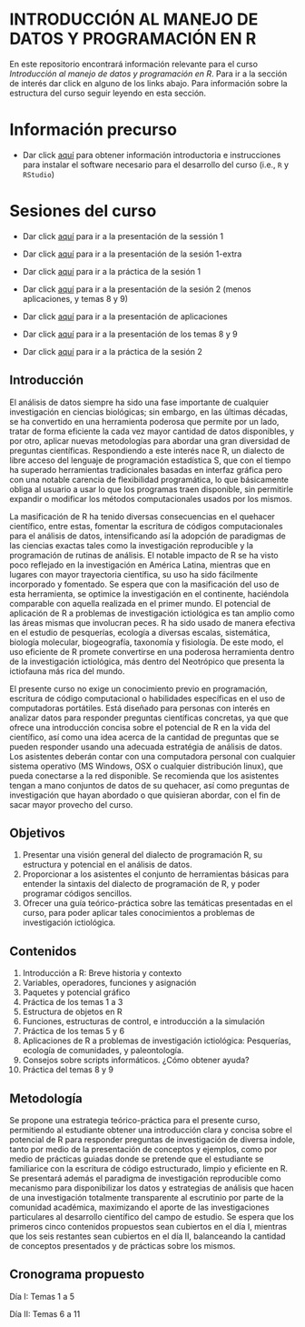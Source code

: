 # INTRODUCCIÓN AL MANEJO DE DATOS Y PROGRAMACIÓN EN R

En este repositorio encontrará información relevante para el curso *Introducción al manejo de datos y programación en R*. Para ir a la sección de interés dar click en alguno de los links abajo. Para información sobre la estructura del curso seguir leyendo en esta sección.

# Información precurso
* Dar click [aquí](https://github.com/gaballench/Intro2R/blob/master/Precurso.Rmd) para obtener información introductoria e instrucciones para instalar el software necesario para el desarrollo del curso (i.e., `R` y `RStudio`)

# Sesiones del curso

* Dar click [aquí](https://github.com/gaballench/Intro2R/blob/master/Session1.md) para ir a la presentación de la sessión 1

* Dar click [aquí](https://github.com/gaballench/Intro2R/blob/master/Session1Extra.md) para ir a la presentación de la sesión 1-extra

* Dar click [aquí](https://github.com/gaballench/Intro2R/blob/master/Session1Practice.md) para ir a la práctica de la sesión 1

* Dar click [aquí](https://github.com/gaballench/Intro2R/blob/master/Session2.md) para ir a la presentación de la sesión 2 (menos aplicaciones, y temas 8 y 9)

* Dar click [aquí](https://github.com/gaballench/Intro2R/blob/master/Applications.md) para ir a la presentación de aplicaciones

* Dar click [aquí](https://github.com/gaballench/Intro2R/blob/master/HelpAndScripts.md) para ir a la presentación de los temas 8 y 9

* Dar click [aquí](https://github.com/gaballench/Intro2R/blob/master/Session2Practice.md) para ir a la práctica de la sesión 2



## Introducción

El análisis de datos siempre ha sido una fase importante de cualquier investigación en ciencias biológicas; sin embargo, en las últimas décadas, se ha convertido en una herramienta poderosa que permite por un lado, tratar de forma eficiente la cada vez mayor cantidad de datos disponibles, y por otro, aplicar nuevas metodologías para abordar una gran diversidad de preguntas científicas. Respondiendo a este interés nace R, un dialecto de libre acceso del lenguaje de programación estadística S, que con el tiempo ha superado herramientas tradicionales basadas en interfaz gráfica pero con una notable carencia de flexibilidad programática, lo que básicamente obliga al usuario a usar lo que los programas traen disponible, sin permitirle expandir o modificar los métodos computacionales usados por los mismos.

La masificación de R ha tenido diversas consecuencias en el quehacer científico, entre estas, fomentar la escritura de códigos computacionales para el análisis de datos, intensificando así la adopción de paradigmas de las ciencias exactas tales como la investigación reproducible y la programación de rutinas de análisis. El notable impacto de R se ha visto poco reflejado en la investigación en América Latina, mientras que en lugares con mayor trayectoria científica, su uso ha sido fácilmente incorporado y fomentado. Se espera que con la masificación del uso de esta herramienta, se optimice la investigación en el continente, haciéndola comparable con aquella realizada en el primer mundo. El potencial de aplicación de R a problemas de investigación ictiológica es tan amplio como las áreas mismas que involucran peces. R ha sido usado de manera efectiva en el estudio de pesquerías, ecología a diversas escalas, sistemática, biología molecular, biogeografía, taxonomía y fisiología. De este modo, el uso eficiente de R promete convertirse en una poderosa herramienta dentro de la investigación ictiológica, más dentro del Neotrópico que presenta la ictiofauna más rica del mundo.

El presente curso no exige un conocimiento previo en programación, escritura de código computacional o habilidades específicas en el uso de computadoras portátiles. Está diseñado para personas con interés en analizar datos para responder preguntas científicas concretas, ya que que ofrece una introducción concisa sobre el potencial de R en la vida del científico, así como una idea acerca de la cantidad de preguntas que se pueden responder usando una adecuada estratégia de análisis de datos. Los asistentes deberán contar con una computadora personal con cualquier sistema operativo (MS Windows, OSX o cualquier distribución linux), que pueda conectarse a la red disponible. Se recomienda que los asistentes tengan a mano conjuntos de datos de su quehacer, así como preguntas de investigación que hayan abordado o que quisieran abordar, con el fin de sacar mayor provecho del curso.

## Objetivos

1. Presentar una visión general del dialecto de programación R, su estructura y potencial en el análisis de datos.
2. Proporcionar a los asistentes el conjunto de herramientas básicas para entender la sintaxis del dialecto de programación de R, y poder programar códigos sencillos.
3. Ofrecer una guía teórico-práctica sobre las temáticas presentadas en el curso, para poder aplicar tales conocimientos a problemas de investigación ictiológica.

## Contenidos

1. Introducción a R: Breve historia y contexto
2. Variables, operadores, funciones y asignación
3. Paquetes y potencial gráfico
4. Práctica de los temas 1 a 3
5. Estructura de objetos en R
6. Funciones, estructuras de control, e introducción a la simulación
7. Práctica de los temas 5 y 6
8. Aplicaciones de R a problemas de investigación ictiológica: Pesquerías, ecología de comunidades, y paleontología.
9. Consejos sobre scripts informáticos. ¿Cómo obtener ayuda?
10. Práctica del temas 8 y 9

## Metodología

Se propone una estrategia teórico-práctica para el presente curso, permitiendo al estudiante obtener una introducción clara y concisa sobre el potencial de R para responder preguntas de investigación de diversa indole, tanto por medio de la presentación de conceptos y ejemplos, como por medio de prácticas guiadas donde se pretende que el estudiante se familiarice con la escritura de código estructurado, limpio y eficiente en R. Se presentará además el paradigma de investigación reproducible como mecanismo para disponibilizar los datos y estrategias de análisis que hacen de una investigación totalmente transparente al escrutinio por parte de la comunidad académica, maximizando el aporte de las investigaciones particulares al desarrollo científico del campo de estudio. Se espera que los primeros cinco contenidos propuestos sean cubiertos en el día I, mientras que los seis restantes sean cubiertos en el día II, balanceando la cantidad de conceptos presentados y de prácticas sobre los mismos.

## Cronograma propuesto

Día I: Temas 1 a 5

Día II: Temas 6 a 11
